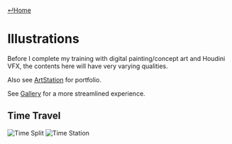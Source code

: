 [↵Home](https://www.totalimagine.com/)

# Illustrations

Before I complete my training with digital painting/concept art and Houdini VFX, the contents here will have very varying qualities.

Also see [ArtStation](https://www.artstation.com/chaojianzhang) for portfolio.

See [Gallery](/Galleries) for a more streamlined experience.

## Time Travel

<img alt="Time Split" max-height="512" src="https://media.discordapp.net/attachments/1020909675367120907/1055617058601185300/AllanWindmill_Time_travel_in_a_nutshell._6def28e9-bdf6-4418-9251-9cb926c464d8.png"/>

<img alt="Time Station" max-height="512" src="https://media.discordapp.net/attachments/1020909675367120907/1055627377700503593/AllanWindmill_Time_travel_in_a_nutshell._30ca89e8-873d-4098-9722-7c2a6afdb87f.png"/>